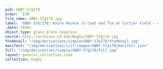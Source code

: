 ```yaml
---
pid: GBBY-57g178
order: '178'
file_name: GBBY-57g178.jpg
label: 'GBBY 57G/178: Knute Rockne in Coat and Tie at Cartier Field - c1920s'
_date: 1920s
object_type: glass plate negative
source: http://archives.nd.edu/Bagby/GBBY-57g178.jpg
thumbnail: "/img/derivatives/simple/GBBY-57g178/thumbnail.jpg"
manifest: "/img/derivatives/iiif/images/GBBY-57g178/manifest.json"
full: "/img/derivatives/simple/GBBY-57g178/full.jpg"
layout: generic_collection_item
collection: bagby
---
```

